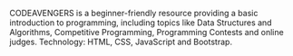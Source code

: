 CODEAVENGERS is a beginner-friendly resource providing a basic introduction to programming, including topics like
Data Structures and Algorithms, Competitive Programming, Programming Contests and online judges.
Technology: HTML, CSS, JavaScript and Bootstrap.
